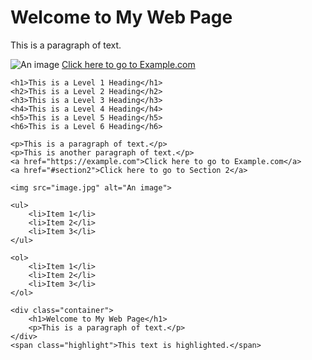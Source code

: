 <!DOCTYPE html>
<html>

<head>
    <title>My Web Page</title>
    <link rel="stylesheet" href="styles.css">
    <script src="script.js"></script>
</head>

<body>
    <h1>Welcome to My Web Page</h1>
    <p>This is a paragraph of text.</p>
    <img src="image.jpg" alt="An image">
    <a href="https://example.com">Click here to go to Example.com</a>

    <h1>This is a Level 1 Heading</h1>
    <h2>This is a Level 2 Heading</h2>
    <h3>This is a Level 3 Heading</h3>
    <h4>This is a Level 4 Heading</h4>
    <h5>This is a Level 5 Heading</h5>
    <h6>This is a Level 6 Heading</h6>

    <p>This is a paragraph of text.</p>
    <p>This is another paragraph of text.</p>
    <a href="https://example.com">Click here to go to Example.com</a>
    <a href="#section2">Click here to go to Section 2</a>

    <img src="image.jpg" alt="An image">

    <ul>
        <li>Item 1</li>
        <li>Item 2</li>
        <li>Item 3</li>
    </ul>

    <ol>
        <li>Item 1</li>
        <li>Item 2</li>
        <li>Item 3</li>
    </ol>

    <div class="container">
        <h1>Welcome to My Web Page</h1>
        <p>This is a paragraph of text.</p>
    </div>
    <span class="highlight">This text is highlighted.</span>

</body>

</html>
